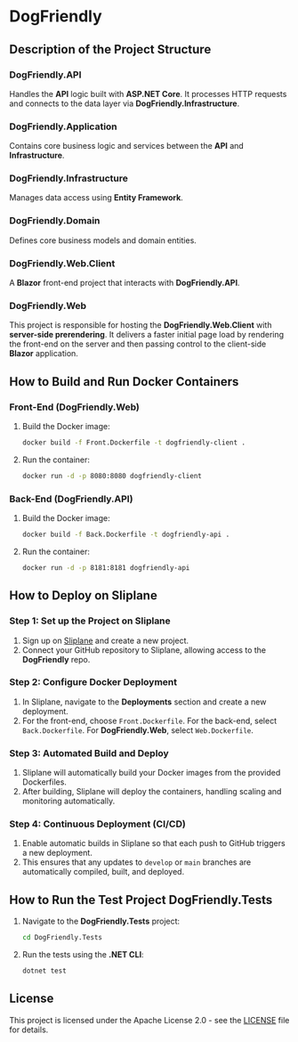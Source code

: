 # DogFriendly

## Description of the Project Structure

### DogFriendly.API
Handles the **API** logic built with **ASP.NET Core**. It processes HTTP requests and connects to the data layer via **DogFriendly.Infrastructure**.

### DogFriendly.Application
Contains core business logic and services between the **API** and **Infrastructure**.

### DogFriendly.Infrastructure
Manages data access using **Entity Framework**.

### DogFriendly.Domain
Defines core business models and domain entities.

### DogFriendly.Web.Client
A **Blazor** front-end project that interacts with **DogFriendly.API**.

### DogFriendly.Web
This project is responsible for hosting the **DogFriendly.Web.Client** with **server-side prerendering**. It delivers a faster initial page load by rendering the front-end on the server and then passing control to the client-side **Blazor** application.

## How to Build and Run Docker Containers

### Front-End (DogFriendly.Web)
1. Build the Docker image:
    ```bash
    docker build -f Front.Dockerfile -t dogfriendly-client .
    ```
2. Run the container:
    ```bash
    docker run -d -p 8080:8080 dogfriendly-client
    ```

### Back-End (DogFriendly.API)
1. Build the Docker image:
    ```bash
    docker build -f Back.Dockerfile -t dogfriendly-api .
    ```
2. Run the container:
    ```bash
    docker run -d -p 8181:8181 dogfriendly-api
    ```

## How to Deploy on Sliplane

### Step 1: Set up the Project on Sliplane
1. Sign up on [Sliplane](https://sliplane.io) and create a new project.
2. Connect your GitHub repository to Sliplane, allowing access to the **DogFriendly** repo.

### Step 2: Configure Docker Deployment
1. In Sliplane, navigate to the **Deployments** section and create a new deployment.
2. For the front-end, choose `Front.Dockerfile`. For the back-end, select `Back.Dockerfile`. For **DogFriendly.Web**, select `Web.Dockerfile`.

### Step 3: Automated Build and Deploy
1. Sliplane will automatically build your Docker images from the provided Dockerfiles.
2. After building, Sliplane will deploy the containers, handling scaling and monitoring automatically.

### Step 4: Continuous Deployment (CI/CD)
1. Enable automatic builds in Sliplane so that each push to GitHub triggers a new deployment.
2. This ensures that any updates to `develop` or `main` branches are automatically compiled, built, and deployed.

## How to Run the Test Project DogFriendly.Tests

1. Navigate to the **DogFriendly.Tests** project:
    ```bash
    cd DogFriendly.Tests
    ```
2. Run the tests using the **.NET CLI**:
    ```bash
    dotnet test
    ```

## License

This project is licensed under the Apache License 2.0 - see the [LICENSE](./LICENSE) file for details.
